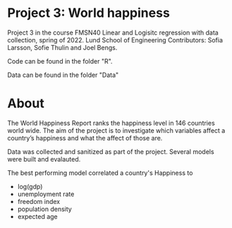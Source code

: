 # Project 3: World happiness
Project 3 in the course FMSN40 Linear and Logisitc regression with data collection, spring of 2022. Lund School of Engineering
Contributors: Sofia Larsson, Sofie Thulin and Joel Bengs.

Code can be found in the folder "R".

Data can be found in the folder "Data"

# About
The World Happiness Report ranks the happiness level in 146 countries world wide. The aim of the project
is to investigate which variables affect a country’s happiness and what the affect of those are.

Data was collected and sanitized as part of the project. Several models were built and evalauted.

The best performing model correlated a country's Happiness to
- log(gdp)
- unemployment rate
- freedom index
- population density
- expected age